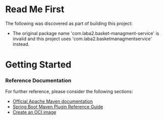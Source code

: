 # Read Me First
The following was discovered as part of building this project:

* The original package name 'com.laba2.basket-managment-service' is invalid and this project uses 'com.laba2.basketmanagmentservice' instead.

# Getting Started

### Reference Documentation
For further reference, please consider the following sections:

* [Official Apache Maven documentation](https://maven.apache.org/guides/index.html)
* [Spring Boot Maven Plugin Reference Guide](https://docs.spring.io/spring-boot/docs/3.0.3/maven-plugin/reference/html/)
* [Create an OCI image](https://docs.spring.io/spring-boot/docs/3.0.3/maven-plugin/reference/html/#build-image)

